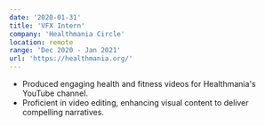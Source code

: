 ```yaml
---
date: '2020-01-31'
title: 'VFX Intern'
company: 'Healthmania Circle'
location: remote
range: 'Dec 2020 - Jan 2021'
url: 'https://healthmania.org/'
---
```


- Produced engaging health and fitness videos for Healthmania's YouTube channel.
- Proficient in video editing, enhancing visual content to deliver compelling narratives.
